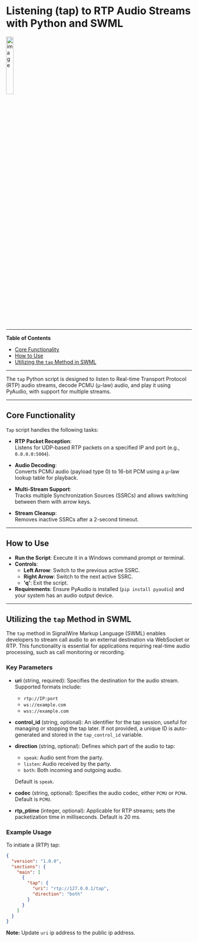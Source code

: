 # Listening (tap) to RTP Audio Streams with Python and SWML

<img src="https://github.com/user-attachments/assets/11558fc8-9fc5-449d-9a9a-4f495f9d140b" alt="image" style="width:20%;">

---

**Table of Contents**

- [Core Functionality](#core-functionality)
- [How to Use](#how-to-use)
- [Utilizing the `tap` Method in SWML](#utilizing-the-tap-method-in-swml)

---

The `tap` Python script is designed to listen to Real-time Transport Protocol (RTP) audio streams, decode PCMU (μ-law) audio, and play it using PyAudio, with support for multiple streams.

---

## Core Functionality

`Tap` script handles the following tasks:

- **RTP Packet Reception**:  
  Listens for UDP-based RTP packets on a specified IP and port (e.g., `0.0.0.0:5004`).

- **Audio Decoding**:  
  Converts PCMU audio (payload type 0) to 16-bit PCM using a μ-law lookup table for playback.

- **Multi-Stream Support**:  
  Tracks multiple Synchronization Sources (SSRCs) and allows switching between them with arrow keys.

- **Stream Cleanup**:  
  Removes inactive SSRCs after a 2-second timeout.

---

## How to Use

- **Run the Script**: Execute it in a Windows command prompt or terminal.
- **Controls**:
  - **Left Arrow**: Switch to the previous active SSRC.
  - **Right Arrow**: Switch to the next active SSRC.
  - **'q'**: Exit the script.
- **Requirements**: Ensure PyAudio is installed (`pip install pyaudio`) and your system has an audio output device.

---

## Utilizing the `tap` Method in SWML

The `tap` method in SignalWire Markup Language (SWML) enables developers to stream call audio to an external destination via WebSocket or RTP. This functionality is essential for applications requiring real-time audio processing, such as call monitoring or recording.

### Key Parameters

- **uri** (string, required): Specifies the destination for the audio stream. Supported formats include:
  - `rtp://IP:port`
  - `ws://example.com`
  - `wss://example.com`

- **control_id** (string, optional): An identifier for the tap session, useful for managing or stopping the tap later. If not provided, a unique ID is auto-generated and stored in the `tap_control_id` variable.

- **direction** (string, optional): Defines which part of the audio to tap:
  - `speak`: Audio sent from the party.
  - `listen`: Audio received by the party.
  - `both`: Both incoming and outgoing audio.

  Default is `speak`.

- **codec** (string, optional): Specifies the audio codec, either `PCMU` or `PCMA`. Default is `PCMU`.

- **rtp_ptime** (integer, optional): Applicable for RTP streams; sets the packetization time in milliseconds. Default is 20 ms.

### Example Usage

To initiate a (RTP) tap:

```json
{
  "version": "1.0.0",
  "sections": {
    "main": [
      {
        "tap": {
          "uri": "rtp://127.0.0.1/tap",
          "direction": "both"
        }
      }
    ]
  }
}
```

**Note:** Update `uri` ip address to the public ip address.
